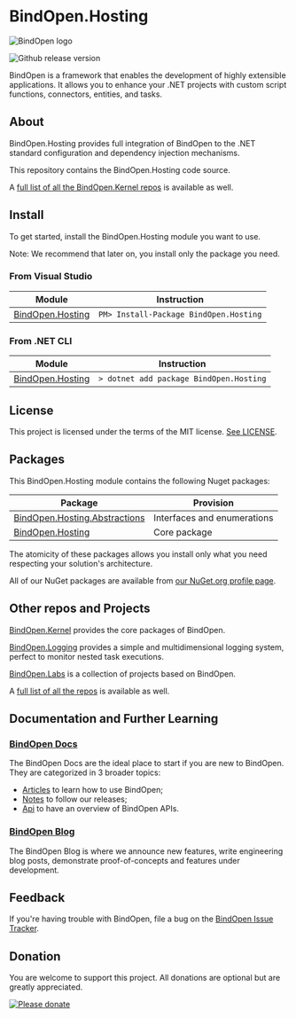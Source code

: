 # BindOpen.Hosting

![BindOpen logo](https://storage.bindopen.org/img/logos/logo_bindopen.png)

![Github release version](https://img.shields.io/nuget/v/BindOpen.Abstractions.svg?style=plastic)


BindOpen is a framework that enables the development of highly extensible applications. It allows you to enhance your .NET projects with custom script functions, connectors, entities, and tasks.

## About

BindOpen.Hosting provides full integration of BindOpen to the .NET standard configuration and dependency injection mechanisms.

This repository contains the BindOpen.Hosting code source.

A [full list of all the BindOpen.Kernel repos](https://www.nuget.org/packages?q=bindopen.kernel) is available as well.


## Install

To get started, install the BindOpen.Hosting module you want to use.

Note: We recommend that later on, you install only the package you need.

### From Visual Studio

| Module | Instruction |
|--------|-----|
| [BindOpen.Hosting](https://www.nuget.org/packages/BindOpen.Hosting) | ```PM> Install-Package BindOpen.Hosting``` |

### From .NET CLI

| Module | Instruction |
|--------|-----|
| [BindOpen.Hosting](https://www.nuget.org/packages/BindOpen.Hosting) | ```> dotnet add package BindOpen.Hosting``` |

## License

This project is licensed under the terms of the MIT license. [See LICENSE](https://github.com/bindopen/BindOpen.Hosting/blob/master/LICENSE).

## Packages

This BindOpen.Hosting module contains the following Nuget packages:

| Package | Provision |
|----------|-----|
| [BindOpen.Hosting.Abstractions](https://www.nuget.org/packages/BindOpen.Hosting.Abstractions) | Interfaces and enumerations |
| [BindOpen.Hosting](https://www.nuget.org/packages/BindOpen.Data) | Core package |

The atomicity of these packages allows you install only what you need respecting your solution's architecture.

All of our NuGet packages are available from [our NuGet.org profile page](https://www.nuget.org/profiles/bindopen).


## Other repos and Projects

[BindOpen.Kernel](https://github.com/bindopen/BindOpen.Kernel) provides the core packages of BindOpen.

[BindOpen.Logging](https://github.com/bindopen/BindOpen.Logging) provides a simple and multidimensional logging system, perfect to monitor nested task executions.

[BindOpen.Labs](https://github.com/bindopen/BindOpen.Labs) is a collection of projects based on BindOpen.


A [full list of all the repos](https://github.com/bindopen?tab=repositories) is available as well.


## Documentation and Further Learning

### [BindOpen Docs](https://docs.bindopen.org/)

The BindOpen Docs are the ideal place to start if you are new to BindOpen. They are categorized in 3 broader topics:

* [Articles](https://docs.bindopen.org/articles) to learn how to use BindOpen;
* [Notes](https://docs.bindopen.org/notes) to follow our releases;
* [Api](https://docs.bindopen.org/api) to have an overview of BindOpen APIs.

### [BindOpen Blog](https://www.bindopen.org/blog)

The BindOpen Blog is where we announce new features, write engineering blog posts, demonstrate proof-of-concepts and features under development.


## Feedback

If you're having trouble with BindOpen, file a bug on the [BindOpen Issue Tracker](https://github.com/bindopen/BindOpen/issues). 

## Donation

You are welcome to support this project. All donations are optional but are greatly appreciated.

[![Please donate](https://www.paypalobjects.com/en_US/i/btn/btn_donateCC_LG.gif)](https://www.paypal.com/donate/?hosted_button_id=PHG3WSUFYSMH4)


